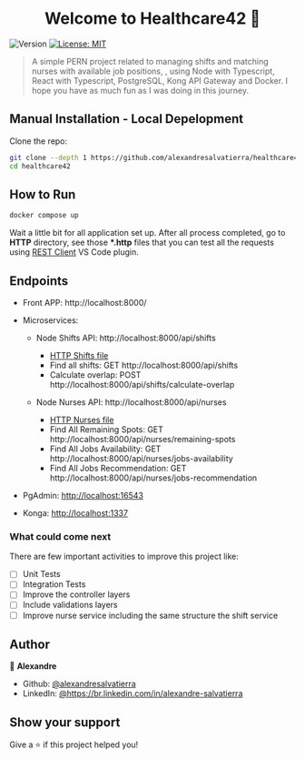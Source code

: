 <h1 align="center">Welcome to Healthcare42 👋</h1>
<p>
  <img alt="Version" src="https://img.shields.io/badge/version-1.0.0-blue.svg?cacheSeconds=2592000" />
  <a href="#" target="_blank">
    <img alt="License: MIT" src="https://img.shields.io/badge/License-MIT-yellow.svg" />
  </a>
</p>

> A simple PERN project related to managing shifts and matching nurses with available job positions, , using Node with Typescript, React with Typescript, PostgreSQL, Kong API Gateway and Docker. I hope you have as much fun as I was doing in this journey.

## Manual Installation - Local Depelopment

Clone the repo:

```sh
git clone --depth 1 https://github.com/alexandresalvatierra/healthcare42.git
cd healthcare42
```

## How to Run

```sh
docker compose up
```

Wait a little bit for all application set up. After all process completed, go to <strong>HTTP</strong> directory, see those <strong>\*.http</strong> files that you can test all the requests using [REST Client](https://marketplace.visualstudio.com/items?itemName=humao.rest-client) VS Code plugin.

## Endpoints

- Front APP: http://localhost:8000/

- Microservices:

  - Node Shifts API: http://localhost:8000/api/shifts

    - [HTTP Shifts file](http/shifts.http)
    - Find all shifts: GET http://localhost:8000/api/shifts
    - Calculate overlap: POST http://localhost:8000/api/shifts/calculate-overlap

  - Node Nurses API: http://localhost:8000/api/nurses

    - [HTTP Nurses file](http/nurses.http)
    - Find All Remaining Spots: GET http://localhost:8000/api/nurses/remaining-spots
    - Find All Jobs Availability: GET http://localhost:8000/api/nurses/jobs-availability
    - Find All Jobs Recommendation: GET http://localhost:8000/api/nurses/jobs-recommendation

- PgAdmin: [http://localhost:16543](http://localhost:16543)
- Konga: [http://localhost:1337](http://localhost:1337)

### What could come next

There are few important activities to improve this project like:

- [ ] Unit Tests
- [ ] Integration Tests
- [ ] Improve the controller layers
- [ ] Include validations layers
- [ ] Improve nurse service including the same structure the shift service

## Author

👤 **Alexandre**

- Github: [@alexandresalvatierra](https://github.com/alexandresalvatierra)
- LinkedIn: [@https:\/\/br.linkedin.com\/in\/alexandre-salvatierra](https://linkedin.com/in/https://br.linkedin.com/in/alexandre-salvatierra)

## Show your support

Give a ⭐️ if this project helped you!
